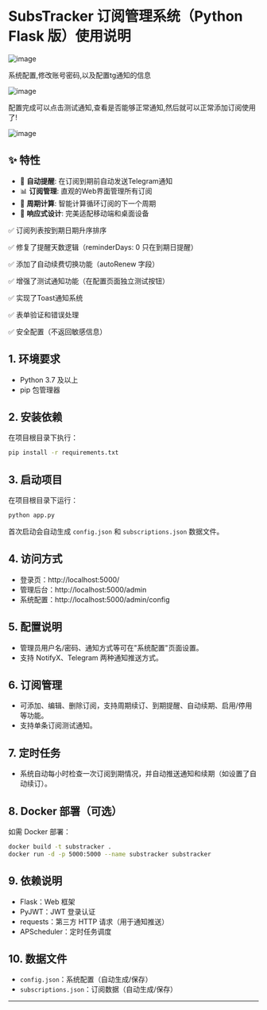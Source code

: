 # SubsTracker 订阅管理系统（Python Flask 版）使用说明

![image](https://github.com/user-attachments/assets/22ff1592-7836-4f73-aa13-24e9d43d7064)

系统配置,修改账号密码,以及配置tg通知的信息

![image](https://github.com/user-attachments/assets/f6db2089-28a1-439d-9de0-412ee4b2807f)

配置完成可以点击测试通知,查看是否能够正常通知,然后就可以正常添加订阅使用了!

![image](https://github.com/user-attachments/assets/af530379-332c-4482-9e6e-229a9e24775e)

## ✨ 特性

- 🔔 **自动提醒**: 在订阅到期前自动发送Telegram通知
- 📊 **订阅管理**: 直观的Web界面管理所有订阅
- 🔄 **周期计算**: 智能计算循环订阅的下一个周期
- 📱 **响应式设计**: 完美适配移动端和桌面设备

✅ 订阅列表按到期日期升序排序 

✅ 修复了提醒天数逻辑（reminderDays: 0 只在到期日提醒） 

✅ 添加了自动续费切换功能（autoRenew 字段） 

✅ 增强了测试通知功能（在配置页面独立测试按钮） 

✅ 实现了Toast通知系统 

✅ 表单验证和错误处理 

✅ 安全配置（不返回敏感信息） 



## 1. 环境要求

- Python 3.7 及以上
- pip 包管理器

## 2. 安装依赖

在项目根目录下执行：

```bash
pip install -r requirements.txt
```

## 3. 启动项目

在项目根目录下运行：

```bash
python app.py
```

首次启动会自动生成 `config.json` 和 `subscriptions.json` 数据文件。

## 4. 访问方式

- 登录页：http://localhost:5000/
- 管理后台：http://localhost:5000/admin
- 系统配置：http://localhost:5000/admin/config

## 5. 配置说明

- 管理员用户名/密码、通知方式等可在"系统配置"页面设置。
- 支持 NotifyX、Telegram 两种通知推送方式。

## 6. 订阅管理

- 可添加、编辑、删除订阅，支持周期续订、到期提醒、自动续期、启用/停用等功能。
- 支持单条订阅测试通知。

## 7. 定时任务

- 系统自动每小时检查一次订阅到期情况，并自动推送通知和续期（如设置了自动续订）。

## 8. Docker 部署（可选）

如需 Docker 部署：

```bash
docker build -t substracker .
docker run -d -p 5000:5000 --name substracker substracker
```

## 9. 依赖说明

- Flask：Web 框架
- PyJWT：JWT 登录认证
- requests：第三方 HTTP 请求（用于通知推送）
- APScheduler：定时任务调度

## 10. 数据文件

- `config.json`：系统配置（自动生成/保存）
- `subscriptions.json`：订阅数据（自动生成/保存）

---


